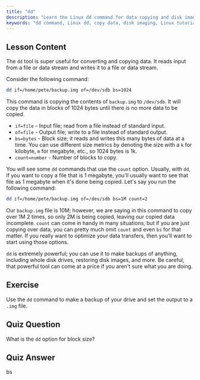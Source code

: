 ```yaml
---
title: "dd"
description: "Learn the Linux dd command for data copying and disk imaging. Understand its options like if, of, and bs. Start your Linux data management journey!"
keywords: "dd command, Linux dd, copy data, disk imaging, Linux tutorial, beginner, guide, data backup"
---
```


## Lesson Content

The `dd` tool is super useful for converting and copying data. It reads input from a file or data stream and writes it to a file or data stream.

Consider the following command:

```bash
dd if=/home/pete/backup.img of=/dev/sdb bs=1024
```

This command is copying the contents of `backup.img` to `/dev/sdb`. It will copy the data in blocks of 1024 bytes until there is no more data to be copied.

- `if=file` - Input file; read from a file instead of standard input.
- `of=file` - Output file; write to a file instead of standard output.
- `bs=bytes` - Block size; it reads and writes this many bytes of data at a time. You can use different size metrics by denoting the size with a `k` for kilobyte, `m` for megabyte, etc., so 1024 bytes is 1k.
- `count=number` - Number of blocks to copy.

You will see some `dd` commands that use the `count` option. Usually, with `dd`, if you want to copy a file that is 1 megabyte, you'll usually want to see that file as 1 megabyte when it's done being copied. Let's say you run the following command:

```bash
dd if=/home/pete/backup.img of=/dev/sdb bs=1M count=2
```

Our `backup.img` file is 10M; however, we are saying in this command to copy over 1M 2 times, so only 2M is being copied, leaving our copied data incomplete. `count` can come in handy in many situations, but if you are just copying over data, you can pretty much omit `count` and even `bs` for that matter. If you really want to optimize your data transfers, then you'll want to start using those options.

`dd` is extremely powerful; you can use it to make backups of anything, including whole disk drives, restoring disk images, and more. Be careful, that powerful tool can come at a price if you aren't sure what you are doing.

## Exercise

Use the `dd` command to make a backup of your drive and set the output to a `.img` file.

## Quiz Question

What is the `dd` option for block size?

## Quiz Answer

bs
